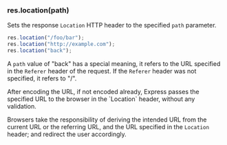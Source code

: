 <h3 id='res.location'>res.location(path)</h3>

Sets the response `Location` HTTP header to the specified `path` parameter.

```js
res.location("/foo/bar");
res.location("http://example.com");
res.location("back");
```

A `path` value of "back" has a special meaning, it refers to the URL specified in the `Referer` header of the request. If the `Referer` header was not specified, it refers to "/".

<div class='doc-box doc-warn' markdown="1">
After encoding the URL, if not encoded already, Express passes the specified URL to the browser in the `Location` header,
without any validation.

Browsers take the responsibility of deriving the intended URL from the current URL
or the referring URL, and the URL specified in the `Location` header; and redirect the user accordingly.

</div>
